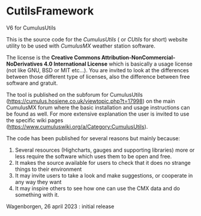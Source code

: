 # CutilsFramework
V6 for CumulusUtils

This is the source code for the <i>CumulusUtils</i> ( or <i>CUtils</i> for short) website utility to be used with <i>CumulusMX</i> weather station software.

The license is the <b>Creative Commons Attribution-NonCommercial-NoDerivatives 4.0 International License</b> which is basically a usage license (not like GNU, BSD or MIT etc...). You are invited to look at the differences between those different type of licenses, also the difference between free software and gratuit.

The tool is published on the subforum for CumulusUtils (https://cumulus.hosiene.co.uk/viewtopic.php?t=17998) on the main CumulusMX forum where the basic installation and usage  instructions can be found as well. For more extensive explanation the user is invited to use the specific wiki pages (https://www.cumuluswiki.org/a/Category:CumulusUtils).

The code has been published for several reasons but  mainly because:

  1) Several resources (Highcharts, gauges and supporting libraries) more or less require the software which uses them to be open and free.
  2) It makes the source available for users to check that it does no strange things to their environment
  3) It may invite users to take a look and make suggestions, or cooperate in any way they want
  4) It may inspire others to see how one can use the CMX data and do something with it.
  
Wagenborgen, 26 april 2023 : initial release
